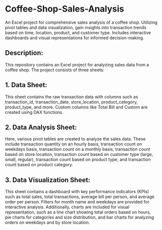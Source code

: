 # Coffee-Shop-Sales-Analysis
An Excel project for comprehensive sales analysis of a coffee shop. Utilizing pivot tables and data visualization, gain insights into transaction trends based on time, location, product, and customer type. Includes interactive dashboards and visual representations for informed decision-making.

## Description:
This repository contains an Excel project for analyzing sales data from a coffee shop. The project consists of three sheets:

## 1. Data Sheet:
This sheet contains the raw transaction data with columns such as transaction_id, transaction_date, store_location, product_category, product_type, and more. Custom columns like Total Bill and Custom are created using DAX functions.

## 2. Data Analysis Sheet:
Here, various pivot tables are created to analyze the sales data. These include transaction quantity on an hourly basis, transaction count on weekdays basis, transaction count on a monthly basis, transaction count based on store location, transaction count based on customer type (large, small, regular), transaction count based on product type, and transaction count based on product category.

## 3. Data Visualization Sheet:
This sheet contains a dashboard with key performance indicators (KPIs) such as total sales, total transactions, average bill per person, and average order per person. Filters for month name and weekdays are provided for interactive analysis. Additionally, charts are included for visual representation, such as a line chart showing total orders based on hours, pie charts for categories and size distribution, and bar charts for analyzing orders on weekdays and by store location.

